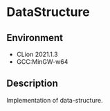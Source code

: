 # DataStructure
## Environment
  - CLion 2021.1.3
  - GCC:MinGW-w64
## Description
  Implementation of data-structure.
